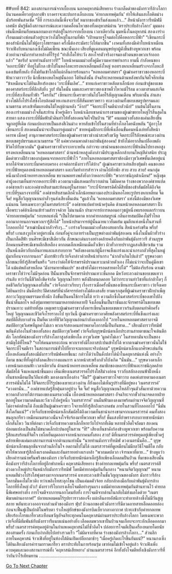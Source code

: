 ##บทที่ 842: มองสถานการณ์จากเบื้องบน
นอกคฤหาสน์เสียหยาง
ร่างเกล็ดดำของมังกรวารีล้างโลกาบินวนคดเคี้ยวอยู่กลางฟ้า บางคราจะตะปบกรงเล็บลงบน ‘ค่ายกลเทพคุ้มกัน’ ทำให้เส้นแสงโลหิตม่วงนับร้อยพันสาดซัด
“ฮี่ฮี่ การละเล่นนี้เพิ่งจะเริ่ม! หมากของข้าเริ่มส่งผลแล้ว...”
สีหน้ามังกรวารีทมิฬมีเลศนัย
มันรู้ชัดถึงสกานการณ์และความเคลื่อนไหวของทั้งคฤหาสน์ผ่าน ‘ตราประทับล้างโลกา’
มุมมองเช่นนี้เหมือนกับคนนอกมองการต่อสู้ในกรงจากเบื้องบน
เวลาเดียวกัน
มุมหนึ่งในคฤหาสน์ สองเงาร่างเรือนผมม่วงซ่อนตัวอยู่ระหว่างไม้ใหญ่ในลานที่พัก
“เป้าหมายจู่โจมต่อไปคือหอกระบี่ฟ้า”
“เซียนกระบี่ของสำนักนั้นไม่ใช่ผู้อาวุโสธรรมดา ครั้งนี้ต้องระมัดระวังให้มากขึ้น”
เงาคนทั้งสองมีเค้าใบหน้าเหมือนจ้าวเฟิงกับหนานกงเซิ่งไม่ผิดเพี้ยน
ขณะนั้นเอง
เสียงที่ดูแคลนมนุษย์ทุกผู้ดังขึ้นข้างหูพวกเขา พร้อมด้วยอำนาจมังกรทำลายล้างที่ไร้รูป “ทำสิ่งใดให้ระวัง สองโจรตัวจริงอาจมองตัวตนของพวกเจ้าออกแล้ว”
“ขอรับ! นายท่านมังกรวารี!”
ใบหน้าคนผมม่วงทั้งคู่มีความเคารพยำเกรง
ยามนี้ กำลังคนของ ‘หอกระบี่ฟ้า’ ที่อยู่ไม่ไกล เข้าไปในหอโลหะทรงหกเหลี่ยมหลังใหญ่
หอทรงหกเหลี่ยมสร้างจากโลหะสีแดงเข้มทั้งหลัง ยังไม่ทันเข้าใกล้ก็แผ่กลิ่นอายร้อนแรง
“หอหลอมศาสตรา”
ผู้เฒ่าเคราขาวของหอกระบี่ฟ้าแววตาวาววับ นึกชื่อของหอใหญ่นั้นออก
ได้ยินดังนั้น อัจฉริยะหลายคนด้านหลังพากันจิตใจฮึกเหิม
“ข้าเหมือนจะได้ยินเสียงร้องของ ‘กระบี่ชั้นเลิศ’…”
ชายแก่เคราขาวหลับตาเล็กน้อย ก่อนเข้าสู่ขอบเขตของศาสตร์กระบี่ที่ลึกลับยิ่ง
วูบ!
ทันใดนั้น ผมและเคราขาวของเขาพลิ้วไหวแม้ไร้ลม ดวงตาสาดแสงจิตกระบี่ที่สะเทือนทั่วฟ้า
“ใครกัน!”
เซียนกระบี่เคราขาวหันไปโดยไร้สัญญาณเตือน
พริบตานั้น ลำแสงช่วงโชติกึ่งโปร่งใสซึ่งโอบล้อมด้วยเงาแสงกระบี่สีสันแพรวพราว ทะลวงผ่านทั้งขอบเขตรูปธรรมและนามธรรม ตรงเข้าทิ่มแทงต้นไม้ใหญ่ด้านหลัง
“อ๊าก!”
“จิตกระบี่โจมตีน่ากลัวนัก!”
บนต้นไม้ในลาน สองเงาร่างผมม่วงใจสั่นสะท้าน
ชั่วครู่เดียว
ใบหน้าเฉียบขาดน่าเกรงขามของผู้เฒ่าขยายใหญ่ไร้สิ้นสุดในสายตา แสงเงากระบี่ที่มืดฟ้ามัวดินทำให้ทั้งสองคนจิตใจปั่นป่วน
“ชิ!”
คนผมม่วงทั้งสองแค่นเสียงขึ้นจมูกอยู่ที่เดิม ก่อนแปลงกายเป็นแสงสีเงินม่วง หายลับเข้าไปในสวนที่ห่างไกลโดยฉับพลัน
“ผู้อาวุโสเซียนกระบี่ สองคนนั้นน่าจะเป็นมารคู่ผมม่วง”
ชายหนุ่มฝึกกระบี่ที่เพิ่งเลื่อนขั้นคนหนึ่งเอ่ยทั้งสีหน้าเคารพ
เมื่อครู่ อานุภาพศาสตร์กระบี่ของผู้เฒ่าเคราขาวช่างน่าสะพรึงขวัญ จิตกระบี่ไร้ลักษณ์ทะลวงผ่านขอบเขตรูปธรรมและนามธรรม
“ฮึ! แค่พวกคนพาลต่างเผ่าพันธุ์สองคน! ข้ายังไม่อยากสิ้นเปลืองพลังชีวิตไปกับพวกมัน”
ผู้เฒ่าเคราขาวหัวเราะเยาะหยัน
กล่าวจบ เขานำคนของหอกระบี่ฟ้าเดินไปทางหอสูงทรงหกเหลี่ยมนาม ‘หอหลอมศาสตรา’
ด้านหน้าหอสูงดังกล่าวมีประตูเหล็กกล้าบานใหญ่สีดำสนิท
ประตูมืดดำขวางฝีก้าวของกลุ่มคนจากหอกระบี่ฟ้าไว้
“ภายในหอหลอมศาสตราต้องมีอาวุธวิเศษชั้นเลิศอยู่แน่ หากได้จำพวกกระบี่มาครอบครอง อาจต่อกรมังกรวารีได้บ้าง”
ผู้เฒ่าเคราขาวเอ่ยเสียงทุ้มต่ำ
คนของหอกระบี่ฟ้าหยุดลงหน้าหอหลอมศาสตรา และเริ่มทำการสำรวจ
ผ่านไปสักพัก
สวบ สวบ สวบ!
คนกลุ่มหนึ่งมาถึงหน้าหอทรงหกเหลี่ยม ขบวนพลทรงพลังยิ่งกว่าหอกระบี่ฟ้า
“พวกราชนิกุลต้าเฉียน!”
หญิงชุดดำผู้งดงามเย็นชาจากหอกระบี่ฟ้า ดวงตานางมีแสงคมกริบวาบผ่าน
ไม่ผิดคาด
ร่างของพวกองค์ชายแปด องค์ชายเก้า และองค์ชายสิบสามสะท้อนอยู่ในสายตา
“กระบี่จักรพรรดิศักดิ์สิทธิ์ของข้าสัมผัสได้ถึงจิตกระบี่ที่รุนแรงจากที่นี่”
องค์ชายสิบสามเลิกคิ้วเล็กน้อยพลางมองประเมินหอโลหะรูปทรงหกเหลี่ยม
จี๊ด จี๊ด!
หนูสื่อวิญญาณบนบ่าลั่วจุนส่งเสียงตื่นเต้น
“ดูแล้วใน ‘หอหลอมศาสตรา’ แห่งนี้ต้องมีของวิเศษแน่นอน โดยเฉพาะอาวุธในศาสตร์กระบี่”
องค์ชายแปดทำหน้าครุ่นคิด
ด้านหน้าหอหลอมศาสตรา
ฝั่งเชื้อพระวงศ์ต้าเฉียนเข้าร่วมสำรวจด้วย
ไม่นานนัก ปรมาจารย์การหลอมอาวุธผู้หนึ่งพบรอยแตกร้าวบน ‘ค่ายกลเทพคุ้มกัน’ รอบหอแห่งนี้
“เป็นไปตามคาด หากค่ายกลสมบูรณ์ กลิ่นอายสมบัติคงไม่รั่วไหลออกมาภายนอกจนพวกเรารู้สึกได้”
ใบหน้าปรมาจารย์ผู้นั้นฉายแววยิ้มแย้ม
มุมลึกแห่งหนึ่งในสวนที่ไกลออกไป
“ตาเฒ่านั่นน่ากลัวจริงๆ...”
เงาร่างเรือนผมม่วงทั้งสองสบตากัน สีหน้าเคร่งขรึม
พรึ่บ! พรึ่บ!
เงาแสงวูบไหวอยู่ตรงนั้น ก่อนทั้งคู่จะกลายร่างเป็นบุรุษต่างเผ่าพันธุ์สองคน
หนึ่งในนั้นผิวทั่วร่างเป็นเกล็ดสีฟ้า บนศีรษะมีเขาสีเดียวกัน ลักษณะเด่นบางอย่างคล้ายคลึงกับเผ่าพันธุ์มังกรวารี
ส่วนบุรุษอีกคนบนศีรษะมีเขาผลึกสีเหลือง ตากลมเล็กเหมือนเม็ดถั่วเขียว ผิวทั่วกายปรากฏแสงสีเขียวเข้ม รวมเป็นหนึ่งเดียวกับกลิ่นอายและแสงรอบกาย
“พลังของตาแก่ผู้นี้อาจแข็งแกร่งและน่าเกรงกลัวที่สุดในหมู่ผู้มาเยือนจากภายนอก”
มังกรฟ้าวารีเว่ยจิ้งกล่าวด้วยสีหน้ายำเกรง
“น่ากลัวเกินไปแล้ว!”
บุรุษดวงตาเล็กขณะที่ยังรู้สึกพรั่นพรึง “เกรงว่าต่อให้จักรพรรดิปราณเทวะมาด้วยตัวเอง ก็ไม่แน่ว่าจะเป็นคู่มือเขาได้ แม้แต่พลังสายเลือด ‘มังกรมายาพันแปร’ ของข้ายังไม่อาจรอดสายตาไปได้”
“ไม่ต้องรีบร้อน ตาเฒ่าเคราขาวใช่ว่าจะไม่มีจุดอ่อน ปีนั้นเขาเป็นจักรพรรดิปราณเทวะชั้นยอด มีหวังทะลวงผ่านขอบเขตเทวาเร้นลับ ทว่าวันนี้ชีวิตถึงขีดจำกัด วิญญาณโรยรา พลังฝึกตนถดถอย ไม่ว่ากระบวนท่าวิชาที่แก่กล้าใดๆ ก็ลดชีวิตกับวิญญาณลงทั้งสิ้น”
เว่ยจิ้งกล่าวเรียบๆ
เรื่องราวเมื่อครั้งนั้นของเซียนกระบี่เคราขาว เว่ยจิ้งเคยได้ยินมาบ้าง มันคือประวัติศาสตร์ที่น่าอัศจรรย์อย่างไม่ต้องสงสัย
ยามแรกสุดที่ผู้เฒ่าเคราขาวฝึกบำเพ็ญ สภาวะวิญญาณธรรมดายิ่งนัก ถึงขั้นเป็นคนใช้การไม่ได้
ทว่า
ความลึกซึ้งในศาสตร์กระบี่ของเขาไปถึงขั้นน่าตื่นตกใจ หลังทุ่มเทพยายามมาหลายต่อหลายปี จึงเลื่อนขึ้นเป็นราชันและจักรพรรดิในขอบเขตปราณเทวะ
แต่ท้ายที่สุด เหตุเพราะผู้เฒ่าเคราขาวสังหารเซียนในขอบเขตเทวาเร้นลับตอนทำศึกครั้งใหญ่ วิญญาณและชีวิตจึงโรยราลงไป
ทุกวันนี้
ผู้เฒ่าเคราขาวอาศัยพลังศาสตร์กระบี่ที่แข็งแกร่งและสมบัติลี้ลับบางส่วน ฝืนยืดเวลาที่ชีวิตวิญญาณอ่อนกำลังลงออกไป
“ภายในหอหลอมศาสตราอาจมีสมบัติอาวุธวิเศษที่มูลค่าไม่เลว พวกเจ้าสองคนอย่าพลาดโอกาสนี้เป็นอันขาด...”
เสียงมังกรวารีทมิฬพลันดังก้องในหัวของทั้งสอง
สมบัติอาวุธวิเศษ!
เว่ยจิ้งกับบุรุษนัยน์ตาเล็กประสานสายตาขณะใจเต้นตึกตัก
โลกทัศน์ของมังกรวารีล้างโลกาสูงส่งเพียงใด อาวุธวิเศษ ‘มูลค่าไม่เลว’ ในสายตามันจะเป็นของสามัญได้ที่ไหน?
“รอให้คนมาเยอะก่อน พวกเรายังมีโอกาสปะปนเข้าไปได้ หากตาเฒ่าเคราขาวนั่นไม่ใช้จิตกระบี่โจมตีเรา ในสถานการณ์ทั่วไปก็ยากจะแยกแยะจริงปลอม”
บุรุษนัยน์ตาเล็กผงกศีรษะเช่นกัน
เบื้องหลังคนทั้งสองมีมังกรวารีทมิฬคอยชี้แนะ กล่าวได้ว่าเป็นดั่งปลาได้น้ำในคฤหาสน์แห่งนี้
อย่างไรก็ตาม
ขณะที่ทั้งคู่กำลังลดเสียงวางแผนการ
ฉากหน้าสะพรึงกลัวก็บังเกิด
“นั่นมัน...”
บุรุษดวงตาเล็กเงยหน้ามองบนฟ้า
เวลาเดียวกัน
ด้านหน้าหอทรงหกเหลี่ยม สมาชิกของหอกระบี่ฟ้าและราชนิกุลคล้ายสัมผัสได้ จึงแหงนหน้าขึ้นมอง
เห็นเพียงเนตรสวรรค์โปร่งใสสีม่วงอ่อน ราวกับสลักลงบนฟ้าฝั่งหนึ่ง เย็นชาเหมือนเป็นวิถีแห่งฟ้า มองลงมาเบื้องล่าง
“หืม?”
ผู้เฒ่าเคราขาวใจชาวาบ อดเพ่งสายตามองเนตรสวรรค์นั่นไม่ได้
ใช้จิตกระบี่ไร้รูปของเขาทะลวงผ่าน ก็ยังมองไม่เห็นรูปร่างที่มีอยู่ของ ‘เนตรสวรรค์’
“ดวงตานั่น...”
องค์ชายแปดรู้สึกคุ้นตาอยู่บ้าง
จี๊ด จี๊ด!
หนูสื่อวิญญาณบนไหล่ลั่วจุนตัวสั่นเทาด้วยความหวาดกลัวภายใต้การมองของเนตรดวงนั้น
เบื้องหน้าหอหลอมศาสตรา
อัจฉริยะจากขั้วอำนาจหลายฝ่ายตกอยู่ในความกดดันและวังเวงไปครู่หนึ่ง
‘เนตรสวรรค์’ บนผืนฟ้ามองลงมาพร้อมอำนาจจิตวิญญาณที่ไม่อาจต่อต้านได้
ถึงแม้เป็นผู้เฒ่าเคราขาว ใจกายก็ยังรู้สึกถึงแรงกดข่ม
ภายในสวนที่ไกลออกไป
“นี่มันสิ่งใดกันแน่?”
เว่ยจิ้งกับชายนัยน์ตาเล็กสัมผัสได้ถึงความเย็นชาน่าเกรงขามจากเนตรสวรรค์
คนทั้งสองขนลุกเกรียว เหมือนเนตรดวงนั้นจงใจจับจ้องมาที่พวกเขา
พรึ่บ!
ชั้นแสงที่อำพรางรอบกายชายนัยน์ตาเล็กสั่นไหว
วินาทีต่อมา
เว่ยจิ้งกับชายดวงตาเล็กก็หายวับไปจากที่เดิม
หลายชั่วอึดใจถัดมา
สองคนปลอมแปลงเป็นต้นไม้ขนาดเล็กปะปนอยู่ในสวน
“ฮึ!”
เสียงเย็นชาดังก้องข้างหูพวกเขา พร้อมกับความรู้สึกแสบร้อนที่จิตใจ
เหงื่อเย็นผุดออกจากหน้าผากคนทั้งสอง
สวบ!
ดีที่เนตรสวรรค์หยุดอยู่เพียงชั่วครู่ คล้ายเพียงแค่มองสถานการณ์จากด้านบนเท่านั้น
“นายท่านมังกรวารีทมิฬ ดวงเนตรนั่นคือ...”
บุรุษนัยน์ตาเล็กขนลุกชันจากส่วนลึกในใจ อดถามไปไม่ได้
เนตรสวรรค์ที่ดูเหมือนไม่มีกลวิธีโจมตีใด กลับทำให้พวกเขารู้สึกถึงแรงกดดันและอันตรายอย่างแรงกล้า
“พวกมดปลวก เจ้ารนหาที่ตาย...”
ข้างหูแว่วเสียงคำรามน่าพรั่นพรึงของมังกร
เว่ยจิ้งกับชายนัยน์ตาเล็กรู้สึกเพียงเลือดลมปั่นป่วน ที่มาของเสียงนั้นคือมังกรวารีล้างโลกาที่อยู่อีกฟากหนึ่ง คฤหาสน์เสียหยาง ข้างค่ายกลเทพคุ้มกัน
พรึ่บ!
เนตรสวรรค์สีม่วงดวงใหญ่ประจันหน้ากับมังกรวารีทมิฬ โดยมีค่ายกลคุ้มกันกั้นกลาง
“หนามจิตวิญญาณ!”
หนามแหลมสีม่วงโปร่งใสพุ่งตรงมาจากเนตรสวรรค์ แทงทะลวงเข้าในชั้นวิญญาณของมังกร
มังกรวารีล้างโลกามั่นคงไม่ไหวติง ทว่าเพลิงโทสะลุกโชน
เป็นแค่มดตัวจ้อย กลับกล้าลงมือกับเผ่าพันธุ์มังกรล้างโลกาที่ยิ่งใหญ่
ผัวะ!
มังกรวารีโบกกรงเล็บโจมตีอย่างรุนแรง แต่มีค่ายกลเทพคุ้มกันต้านทานไว้
ค่ายกลนี้พิเศษอย่างยิ่ง การโจมตีจากภายนอกโดนยับยั้ง การโจมตีจากด้านในกลับไม่ส่งผลใดด้วย
“เนตรพิฆาตผ่านอากาศ!”
ปลายแหลมคมไร้รูปยาวราวสองจั้ง แผ่กลิ่นอายอัสนีเทวะทำลายล้างซึ่งไม่มีวันสูญสลาย พลันทะลวงออกจากส่วนหัวของมังกร
ฟุ่บ!
ผิวนอกของหัวมังกรวารีมีลวดลายสายเลือดลอยล่อง ก่อนจะฟื้นฟูเป็นปกติในพริบตา
ร่างใหญ่ยักษ์ของมังกรบิดเบี้ยวกลางอากาศ ปะทะเข้ากับค่ายกลเทพ เสียงร้องโกรธเกรี้ยวสะเทือนขวัญอัจฉริยะทุกคนในคฤหาสน์ผ่านตราประทับล้างโลกา
โดยเฉพาะพวกเว่ยจิ้งที่มีสัมพันธ์กับมังกรวารีแนบแน่นอย่างยิ่ง เลือดลมพวกเขาปั่นป่วนจนเกือบจะกระอักเลือดออกมา
พรึ่บ!
เนตรสวรรค์หยุดอยู่ด้านในกำแพงคฤหาสน์ไม่กี่ชั่วอึดใจ ปล่อยการโจมตีเป็นเครื่องหมายโดยนัยสองสามครั้ง ก่อนเก็บงำกลับไปอย่างรวดเร็ว
“ไม่ผิดจากที่คาด ร่างของมังกรล้างโลกา...”
ส่วนลึกภายในคฤหาสน์ จ้าวเฟิงที่อยู่ในห้องใต้ดินเปิดเปลือกตาช้าๆ
“เมื่อครู่เกิดอะไรขึ้นกันแน่?”
หนานกงเซิ่งได้ยินเสียงมังกรคำรามกราดเกรี้ยว ตราประทับในกายร้อนรุ่ม
เขาย่อมไม่เข้าใจอยู่แล้ว
จ้าวเฟิงเพิ่งควบคุมและมองสถานการณ์ทั้ง ‘คฤหาสน์เสียหยาง’ ผ่านเนตรสวรรค์ อีกทั้งยังโจมตีหยั่งเชิงมังกรวารีที่ว่ากันว่าไร้เทียมทาน
.............................................


[Go To Next Chapter]( ./80.md)